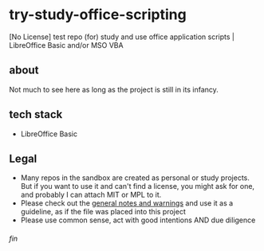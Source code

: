 # try-study-office-scripting
[No License] test repo (for) study and use office application scripts | LibreOffice Basic and/or MSO VBA

## about
Not much to see here as long as the project is still in its infancy.

## tech stack
 * LibreOffice Basic

## Legal
* Many repos in the sandbox are created as personal or study projects. But if you want to use it and can't find a license, you might ask for one, and probably I can attach MIT or MPL to it.
* Please check out the [general notes and warnings](https://rhanak1987-sandbox.github.io/hello-world/possible-license-concerns.html) and use it as a guideline, as if the file was placed into this project
* Please use common sense, act with good intentions AND due diligence

###### fin
